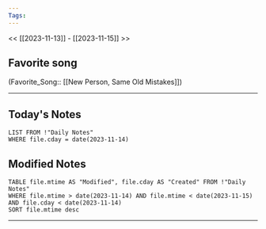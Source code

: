 ```yaml
---
Tags:
---
```

<< [[2023-11-13]] - [[2023-11-15]] >>
## Favorite song
(Favorite_Song:: [[New Person, Same Old Mistakes]])

___
## Today's Notes
```dataview
LIST FROM !"Daily Notes"
WHERE file.cday = date(2023-11-14)
```
## Modified Notes
```dataview
TABLE file.mtime AS "Modified", file.cday AS "Created" FROM !"Daily Notes" 
WHERE file.mtime > date(2023-11-14) AND file.mtime < date(2023-11-15) AND file.cday < date(2023-11-14)
SORT file.mtime desc
```
___
